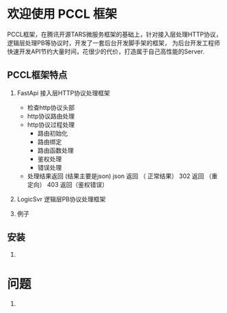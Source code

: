 # 欢迎使用 PCCL 框架
PCCL框架，在腾讯开源TARS微服务框架的基础上，针对接入层处理HTTP协议，逻辑层处理PB等协议时，开发了一套后台开发脚手架的框架， 为后台开发工程师快速开发API节约大量时间，花很少的代价，打造属于自己高性能的Server.

##  PCCL框架特点
1. FastApi  接入层HTTP协议处理框架
    - 检查http协议头部
	- http协议路由处理
	- http协议过程处理
		- 路由初始化
		- 路由绑定
		- 路由函数处理
		- 鉴权处理
		- 错误处理
	- 处理结果返回 (结果主要是json)
		json 返回 （ 正常结果）
		302 返回 （重定向）
		403 返回（鉴权错误）
		
2. LogicSvr 逻辑层PB协议处理框架

3. 例子

## 安装
1. 

# 问题
1. 



